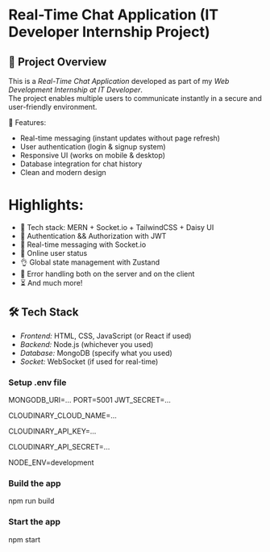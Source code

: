 # Real-Time Chat Application (IT Developer Internship Project)


## 📌 Project Overview
This is a *Real-Time Chat Application* developed as part of my *Web Development Internship at IT Developer*.  
The project enables multiple users to communicate instantly in a secure and user-friendly environment.


🚀 Features:
- Real-time messaging (instant updates without page refresh)
- User authentication (login & signup system)
- Responsive UI (works on mobile & desktop)
- Database integration for chat history
- Clean and modern design

  
# Highlights:
- 🌟 Tech stack: MERN + Socket.io + TailwindCSS + Daisy UI
- 🎃 Authentication && Authorization with JWT
- 👾 Real-time messaging with Socket.io
- 🚀 Online user status
- 👌 Global state management with Zustand
- 🐞 Error handling both on the server and on the client
- ⏳ And much more!

## 🛠 Tech Stack
- *Frontend:* HTML, CSS, JavaScript (or React if used)
- *Backend:* Node.js (whichever you used)
- *Database:* MongoDB (specify what you used)
- *Socket:* WebSocket (if used for real-time)



### Setup .env file


MONGODB_URI=...
PORT=5001
JWT_SECRET=...

CLOUDINARY_CLOUD_NAME=...

CLOUDINARY_API_KEY=...

CLOUDINARY_API_SECRET=...

NODE_ENV=development


### Build the app
npm run build

### Start the app
npm start


